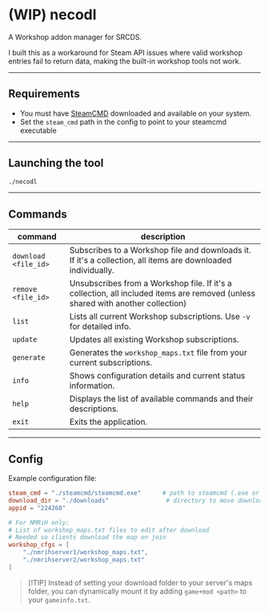 # (WIP) necodl

A Workshop addon manager for SRCDS.

I built this as a workaround for Steam API issues where valid workshop entries fail to return data, making the built-in workshop tools not work.

---

## Requirements

* You must have [SteamCMD](https://developer.valvesoftware.com/wiki/SteamCMD#Downloading_SteamCMD) downloaded and available on your system.
* Set the `steam_cmd` path in the config to point to your steamcmd executable

---

## Launching the tool

```sh
./necodl
```

---

## Commands

| command              | description                                                                                                                                                                                         |
| -------------------- | --------------------------------------------------------------------------------------------------------------------------------------------------------------------------------------------------- |
| `download <file_id>` | Subscribes to a Workshop file and downloads it. If it's a collection, all items are downloaded individually. |
| `remove <file_id>`   | Unsubscribes from a Workshop file. If it's a collection, all included items are removed (unless shared with another collection)                          |
| `list`               | Lists all current Workshop subscriptions. Use `-v` for detailed info.                                                                                                                               |
| `update`             | Updates all existing Workshop subscriptions.                                                                                               |
| `generate`           | Generates the `workshop_maps.txt` file from your current subscriptions.                                                                                                                             |
| `info`               | Shows configuration details and current status information.                                                                                                                                         |
| `help`               | Displays the list of available commands and their descriptions.                                                                                                                                     |
| `exit`               | Exits the application.                                                                                                                                                                              |

---

## Config

Example configuration file:

```toml
steam_cmd = "./steamcmd/steamcmd.exe"      # path to steamcmd (.exe or .sh)
download_dir = "./downloads"                # directory to move downloaded files
appid = "224260"

# For NMRiH only:
# List of workshop_maps.txt files to edit after download
# Needed so clients download the map on join
workshop_cfgs = [
    "./nmrihserver1/workshop_maps.txt",
    "./nmrihserver2/workshop_maps.txt"
]
```

> \[!TIP]
> Instead of setting your download folder to your server's maps folder, you can dynamically mount it by adding `game+mod <path>` to your `gameinfo.txt`.


